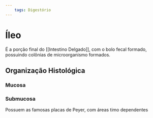 ```yaml
---
	tags: Digestório
---
```

# Íleo
É a porção final do [[Intestino Delgado]], com o bolo fecal formado, possuindo colônias de microorganismo formados.
## Organização Histológica
### Mucosa

### Submucosa
Possuem as famosas placas de Peyer, com áreas timo dependentes